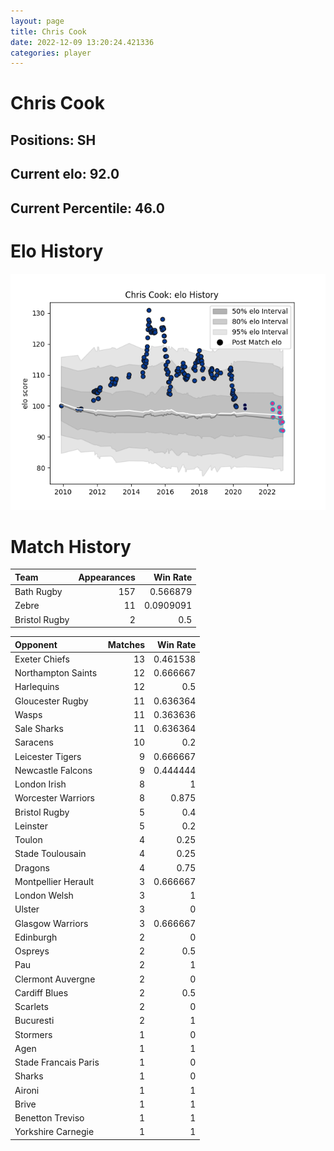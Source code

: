 ```yaml
---  
layout: page  
title: Chris Cook  
date: 2022-12-09 13:20:24.421336  
categories: player  
---
```

# Chris Cook

## Positions: SH

## Current elo: 92.0

## Current Percentile: 46.0

# Elo History


![elo history](history_ChrisCook.png)
# Match History


| Team          |   Appearances |   Win Rate |
|:--------------|--------------:|-----------:|
| Bath Rugby    |           157 |  0.566879  |
| Zebre         |            11 |  0.0909091 |
| Bristol Rugby |             2 |  0.5       |

| Opponent             |   Matches |   Win Rate |
|:---------------------|----------:|-----------:|
| Exeter Chiefs        |        13 |   0.461538 |
| Northampton Saints   |        12 |   0.666667 |
| Harlequins           |        12 |   0.5      |
| Gloucester Rugby     |        11 |   0.636364 |
| Wasps                |        11 |   0.363636 |
| Sale Sharks          |        11 |   0.636364 |
| Saracens             |        10 |   0.2      |
| Leicester Tigers     |         9 |   0.666667 |
| Newcastle Falcons    |         9 |   0.444444 |
| London Irish         |         8 |   1        |
| Worcester Warriors   |         8 |   0.875    |
| Bristol Rugby        |         5 |   0.4      |
| Leinster             |         5 |   0.2      |
| Toulon               |         4 |   0.25     |
| Stade Toulousain     |         4 |   0.25     |
| Dragons              |         4 |   0.75     |
| Montpellier Herault  |         3 |   0.666667 |
| London Welsh         |         3 |   1        |
| Ulster               |         3 |   0        |
| Glasgow Warriors     |         3 |   0.666667 |
| Edinburgh            |         2 |   0        |
| Ospreys              |         2 |   0.5      |
| Pau                  |         2 |   1        |
| Clermont Auvergne    |         2 |   0        |
| Cardiff Blues        |         2 |   0.5      |
| Scarlets             |         2 |   0        |
| Bucuresti            |         2 |   1        |
| Stormers             |         1 |   0        |
| Agen                 |         1 |   1        |
| Stade Francais Paris |         1 |   0        |
| Sharks               |         1 |   0        |
| Aironi               |         1 |   1        |
| Brive                |         1 |   1        |
| Benetton Treviso     |         1 |   1        |
| Yorkshire Carnegie   |         1 |   1        |